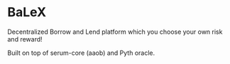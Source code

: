 # BaLeX

Decentralized Borrow and Lend platform which you choose your own risk and reward!

Built on top of serum-core (aaob) and Pyth oracle.
